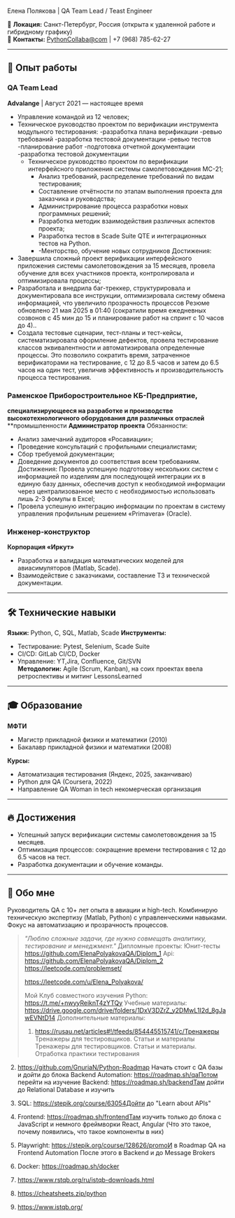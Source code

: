 Елена Полякова | QA Team Lead / Teast Engineer

📍 **Локация:** Санкт-Петербург, Россия (открыта к удаленной работе и гибридному графику)  
📧 **Контакты:** [PythonCollaba@com](mailto:elena.andreevna.polyakova@gmail.com) | +7 (968) 785-62-27  


---

## 🚀 Опыт работы

### **QA Team Lead**  
**Advalange** | Август 2021 — настоящее время  
- Управление командой из 12 человек;
- Техническое руководство проектом по верификации инструмента модульного тестирования:
-разработка плана верификации
-ревью требований
-разработка тестовой документации
-ревью тестов
-планирование работ
-подготовка отчетной документации
   -разработка тестовой документации
  - Техническое руководство проектом по верификации интерфейсного приложения системы
самолетовождения МС-21;
      - Анализ требований, распределение требований по видам тестирования;
      - Составление отчётности по этапам выполнения проекта для заказчика и руководства;
      - Администрирование процесса разработки новых программных решений;
      - Разработка методик взаимодействия различных аспектов проекта;
      - Разработка тестов в Scade Suite QTE и интеграционных тестов на Python.
      - -Менторство, обучение новых сотрудников
Достижения:
 - Завершила сложный проект верификации интерфейсного приложения системы
самолетовождения за 15 месяцев, провела обучение для всех участников проекта,
контролировала и оптимизировала процессы;
- Разработала и внедрила баг-треккер, структурировала и документировала все инструкции,
оптимизировала систему обмена информацией, что увеличило прозрачность процессов
Резюме обновлено 21 мая 2025 в 01:40
(сократили время ежедневных созвонов с 45 мин до 15 и планирование работ на спринт с 10
часов до 4)..
- Создала тестовые сценарии, тест-планы и тест-кейсы, систематизировала оформление
дефектов, провела тестирование классов эквивалентности и автоматизировала определенные
процессы. Это позволило сократить время, затраченное верификаторами на тестирование, с 12
до 8.5 часов и затем до 6.5 часов на один тест, увеличив эффективность и производительность
процесса тестирования.

### **Раменское Приборостроительное КБ-Предприятие,**
**специализирующееся на разработке и производстве**
**высокотехнологичного оборудования для различных отраслей**
**промышленности
**Администратор проекта**
Обязанности:
   - Анализ замечаний аудиторов «Росавиации»;
  - Проведение консультаций с профильными специалистами;
  - Сбор требуемой документации;
  - Доведение документов до соответствия всем требованиям.
Достижения:
Провела успешную подготовку нескольких систем с информацией по изделиям для
последующей интеграции их в единую базу данных, обеспечив доступ к необходимой
информации через централизованное место с необходимостью использовать лишь 2-3 фомулы
в Excel;
- Провела успешную интеграцию информации по проектам в систему управления
профильным решением «Primavera» (Oracle).

### **Инженер-конструктор**  
**Корпорация «Иркут»** 
- Разработка и валидация математических моделей для авиасимуляторов (Matlab, Scade).  
- Взаимодействие с заказчиками, составление ТЗ и технической документации.  

---

## 🛠 Технические навыки  
**Языки:** Python,  C, SQL, Matlab, Scade
**Инструменты:**  
- Тестирование: Pytest, Selenium, Scade Suite  
- CI/CD: GitLab CI/CD, Docker  
- Управление: YT,Jira, Confluence, Git/SVN  
**Методологии:** Agile (Scrum, Kanban), на соих проектах ввела ретроспективы и митинг LessonsLearned 

---

## 🎓 Образование  
**МФТИ**  
- Магистр прикладной физики и математики (2010)  
- Бакалавр прикладной физики и математики (2008)  

**Курсы:**  
- Автоматизация тестирования (Яндекс, 2025, заканчиваю)  
- Python для QA (Coursera, 2022)
- Направление QA Woman in tech некомерческая организация

---

## 🔥 Достижения  
- Успешный запуск верификации  системы самолетовождения за 15 месяцев.  
- Оптимизация процессов: сокращение времени тестирования с 12 до 6.5 часов на тест.  
- Разработка документации и обучение команды.  

---

## 💬 Обо мне  
Руководитель QA с 10+ лет опыта в авиации и high-tech. Комбинирую техническую экспертизу (Matlab, Python) с управленческими навыками. Фокус на автоматизацию и прозрачность процессов.  

> *"Люблю сложные задачи, где нужно совмещать аналитику, тестирование и менеджмент."*
Дипломные проекты:
> Юнит-тесты https://github.com/ElenaPolyakovaQA/Diplom_1
> Api: https://github.com/ElenaPolyakovaQA/Diplom_2
https://leetcode.com/problemset/
>
> https://leetcode.com/u/Elena_Polyakova/
>
> Мой Клуб совместного изучения Python: https://t.me/+nwyyReiknT4zYTQy
> Учебные материалы: https://drive.google.com/drive/folders/1DxV3DZrZ_y2DMwL1I2d_8gJawEVNtD14
> Дополнительные материалы:
> 1. https://rusau.net/articles#!/tfeeds/854445515741/c/Тренажеры
Тренажеры для тестировщиков. Статьи и материалы
Тренажеры для тестировщиков. Статьи и материалы. Отработка практики тестирования

2. https://github.com/GnuriaN/Python-Roadmap Начать стоит с QA базы и дойти до блока Backend Automation: https://roadmap.sh/qaПотом перейти на изучение Backend: https://roadmap.sh/backendТам дойти до Relational Database и изучить
3. SQL: https://stepik.org/course/63054Дойти до "Learn about APIs"
4. Frontend: https://roadmap.sh/frontendТам изучить только до блока с JavaScript и немного фреймворки React, Angular (Что это такое, почему появились, что такое компоненты в них)
5. Playwright: https://stepik.org/course/128626/promoИ в Roadmap QA на Frontend Automation После этого в Backend и до Message Brokers
6. Docker: https://roadmap.sh/docker
7. https://www.rstqb.org/ru/istqb-downloads.html
8. https://cheatsheets.zip/python

9. https://www.istqb.org/
 
